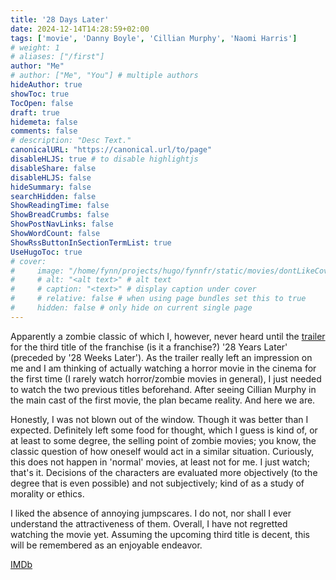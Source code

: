 ```yaml
---
title: '28 Days Later'
date: 2024-12-14T14:28:59+02:00
tags: ['movie', 'Danny Boyle', 'Cillian Murphy', 'Naomi Harris']
# weight: 1
# aliases: ["/first"]
author: "Me"
# author: ["Me", "You"] # multiple authors
hideAuthor: true
showToc: true
TocOpen: false
draft: true
hidemeta: false
comments: false
# description: "Desc Text."
canonicalURL: "https://canonical.url/to/page"
disableHLJS: true # to disable highlightjs
disableShare: false
disableHLJS: false
hideSummary: false
searchHidden: false
ShowReadingTime: false
ShowBreadCrumbs: false
ShowPostNavLinks: false
ShowWordCount: false
ShowRssButtonInSectionTermList: true
UseHugoToc: true
# cover:
#     image: "/home/fynn/projects/hugo/fynnfr/static/movies/dontLikeCover.png" # image path/url
#     # alt: "<alt text>" # alt text
#     # caption: "<text>" # display caption under cover
#     # relative: false # when using page bundles set this to true
#     hidden: false # only hide on current single page
---
```

Apparently a zombie classic of which I, however, never heard until the [trailer](https://youtu.be/mcvLKldPM08?feature=shared) for the third title of the franchise (is it a franchise?) '28 Years Later' (preceded by '28 Weeks Later'). As the trailer really left an impression on me and I am thinking of actually watching a horror movie in the cinema for the first time (I rarely watch horror/zombie movies in general), I just needed to watch the two previous titles beforehand. After seeing Cillian Murphy in the main cast of the first movie, the plan became reality. And here we are. 

Honestly, I was not blown out of the window. Though it was better than I expected. Definitely left some food for thought, which I guess is kind of, or at least to some degree, the selling point of zombie movies; you know, the classic question of how oneself would act in a similar situation. Curiously, this does not happen in 'normal' movies, at least not for me. I just watch; that's it. Decisions of the characters are evaluated more objectively (to the degree that is even possible) and not subjectively; kind of as a study of morality or ethics.

I liked the absence of annoying jumpscares. I do not, nor shall I ever understand the attractiveness of them. Overall, I have not regretted watching the movie yet. Assuming the upcoming third title is decent, this will be remembered as an enjoyable endeavor.

[IMDb](https://www.imdb.com/title/tt0289043/)
